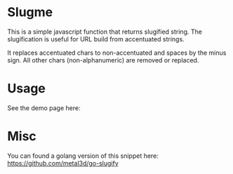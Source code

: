 # SlugmeThis is a simple javascript function that returns slugified string. The slugification is useful for URL build from accentuated strings.It replaces accentuated chars to non-accentuated and spaces by the minus sign. All other chars (non-alphanumeric) are removed or replaced.# UsageSee the demo page here:# MiscYou can found a golang version of this snippet here: https://github.com/metal3d/go-slugify